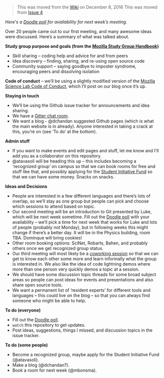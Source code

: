 > This was moved from the [Wiki](https://github.com/UofTCoders/studyGroup/wiki) on December 8, 2016
> This was moved from [Issue 4](https://github.com/UofTCoders/studyGroup/issues/4)

*Here's a [Doodle poll]( http://doodle.com/xubabx65hd954zs3) for availability for next week’s meeting.*

Over 20 people came out to our first meeting, and many awesome ideas were discussed. Here’s a summary of what was talked about.

**Study group purpose and goals (from the [Mozilla Study Group Handbook](http://mozillascience.github.io/studyGroupHandbook/))**
- Skill sharing – coding help and advice for and from peers
- Idea discovery – finding, sharing, and re-using open source code
- Community support – saying goodbye to imposter syndrome, encouraging peers and dissolving isolation

**Code of conduct** – we’ll be using a slightly modified version of the [Mozilla Science Lab Code of Conduct](https://www.mozillascience.org/code-of-conduct/), which I’ll post on our blog once it’s up.

**Staying in touch**
- We’ll be using the Github issue tracker for announcements and idea sharing.
- We have a [Gitter chat room]( https://gitter.im/mbonsma/UofTstudyGroup?utm_source=share-link&utm_medium=link&utm_campaign=share-link).
- We want a blog - @dchandan suggested Github pages (which is what the main website is in already). Anyone interested in taking a crack at this, you’re on (see ‘To do’ at the bottom).  

**Admin stuff**
- If you want to make events and edit pages and stuff, let me know and I'll add you as a collaborator on this repository.
- @atavasoli will be heading this up – this includes becoming a ‘recognized group’ on campus so that we can book rooms for free and stuff like that, and possibly applying for the [Student Initiative Fund]() so that we can have some money. Snacks on snacks. 

**Ideas and Decisions**
-	People are interested in a few different languages and there’s lots of overlap, so we’ll stay as one group but people can pick and choose which sessions to attend based on topic. 
-	Our second meeting will be an introduction to Git presented by Luke, which will be next week sometime. Fill out the [Doodle poll]( http://doodle.com/xubabx65hd954zs3) with your availability – we’ll pick a time for next week that works for Luke and lots of people (probably not Monday), but in following weeks this might change if there’s a better day. It will be in the Physics building, room TBA. Dominque will bring cookies!
-	Other room booking options: SciNet, Robarts, Bahen, and probably others once we get recognized group status. 
-	Our third meeting will most likely be a [coworking session](http://mozillascience.github.io/studyGroupHandbook/events.html) so that we can get to know each other some more and learn informally what the group is interested in.  We also like the idea of code lightning demos where more than one person very quickly demos a topic at a session. 
-	We should have some discussion topic threads for some broad subject areas so people can post ideas for events and presentations and also share open source tools.
-	We want a permanent list of ‘resident experts’ for different tools and languages – this could live on the blog – so that you can always find someone who might be able to help. 

**To do (everyone)**
-	Fill out the [Doodle poll]( http://doodle.com/xubabx65hd954zs3).
-	`watch` this repository to get updates.
-	Post ideas, suggestions, things I missed, and discussion topics in the issue tracker.

**To do (some people)**
-	Become a recognized group, maybe apply for the Student Initiative Fund (@atavasoli).
-	Make a blog (@dchandan?).
-	Book a room for next week (@mbonsma).

